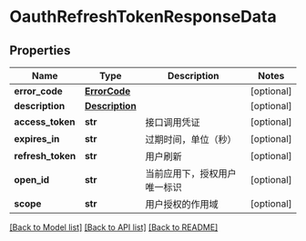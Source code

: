 # OauthRefreshTokenResponseData

## Properties
Name | Type | Description | Notes
------------ | ------------- | ------------- | -------------
**error_code** | [**ErrorCode**](ErrorCode.md) |  | [optional] 
**description** | [**Description**](Description.md) |  | [optional] 
**access_token** | **str** | 接口调用凭证 | [optional] 
**expires_in** | **str** | 过期时间，单位（秒） | [optional] 
**refresh_token** | **str** | 用户刷新 | [optional] 
**open_id** | **str** | 当前应用下，授权用户唯一标识 | [optional] 
**scope** | **str** | 用户授权的作用域 | [optional] 

[[Back to Model list]](../README.md#documentation-for-models) [[Back to API list]](../README.md#documentation-for-api-endpoints) [[Back to README]](../README.md)

